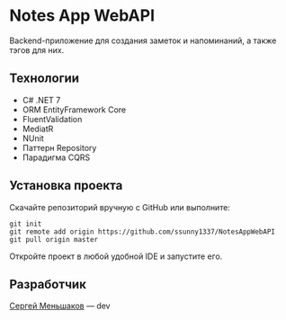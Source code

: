 # Notes App WebAPI
Backend-приложение для создания заметок и напоминаний, а также тэгов для них.

## Технологии
- C# .NET 7
- ORM EntityFramework Core
- FluentValidation
- MediatR
- NUnit
- Паттерн Repository
- Парадигма CQRS

## Установка проекта

Скачайте репозиторий вручную с GitHub или выполните:
```
git init
git remote add origin https://github.com/ssunny1337/NotesAppWebAPI
git pull origin master
```

Откройте проект в любой удобной IDE и запустите его.

## Разработчик

[Сергей Меньшаков](tg://resolve?domain=ssunny1337) — dev
